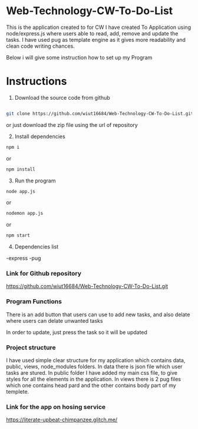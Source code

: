 # Web-Technology-CW-To-Do-List

This is the application created to for CW
I have created To Application using node/express.js where users able to read, add, remove and update the tasks. I have used pug as template engine as it gives more readability and clean code writing chances.

Below i will give some instruction how to set up my Program

# Instructions

1. Download the source code from github

```bash

git clone https://github.com/wiut16684/Web-Technology-CW-To-Do-List.git

```

or just download the zip file using the url of repository

2. Install dependencies

```bash
npm i
```

or

```bash
npm install
```

3. Run the program

```bash
node app.js
```

or

```bash
nodemon app.js
```

or

```bash
npm start
```

4. Dependencies list

-express
-pug

### Link for Github repository

https://github.com/wiut16684/Web-Technology-CW-To-Do-List.git

### Program Functions

There is an add button that users can use to add new tasks, and also delate where users can delate unwanted tasks

In order to update, just press the task so it will be updated

### Project structure

I have used simple clear structure for my application which contains data, public, views, node_modules folders. In data there is json file which user tasks are stured. In public folder I have added my main css file, to give styles for all the elements in the application.
In views there is 2 pug files which one contains head pard and the other contains body part of my templete.

### Link for the app on hosing service

https://literate-upbeat-chimpanzee.glitch.me/
